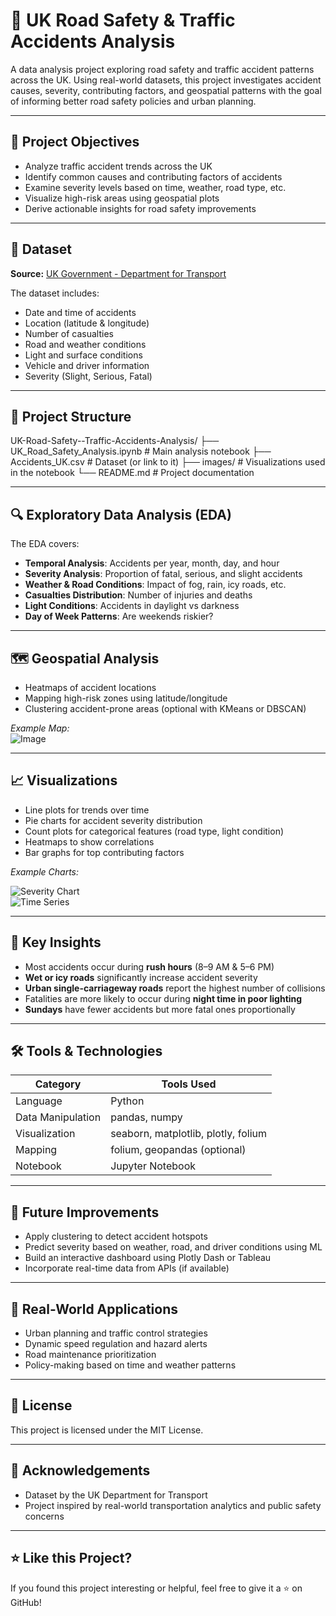 # 🚗 UK Road Safety & Traffic Accidents Analysis

A data analysis project exploring road safety and traffic accident patterns across the UK. Using real-world datasets, this project investigates accident causes, severity, contributing factors, and geospatial patterns with the goal of informing better road safety policies and urban planning.

---

## 📌 Project Objectives

- Analyze traffic accident trends across the UK
- Identify common causes and contributing factors of accidents
- Examine severity levels based on time, weather, road type, etc.
- Visualize high-risk areas using geospatial plots
- Derive actionable insights for road safety improvements

---

## 📂 Dataset

**Source:** [UK Government - Department for Transport](https://data.gov.uk/dataset/road-safety-data)

The dataset includes:
- Date and time of accidents
- Location (latitude & longitude)
- Number of casualties
- Road and weather conditions
- Light and surface conditions
- Vehicle and driver information
- Severity (Slight, Serious, Fatal)

---

## 📁 Project Structure

UK-Road-Safety--Traffic-Accidents-Analysis/
├── UK_Road_Safety_Analysis.ipynb # Main analysis notebook
├── Accidents_UK.csv # Dataset (or link to it)
├── images/ # Visualizations used in the notebook
└── README.md # Project documentation


---

## 🔍 Exploratory Data Analysis (EDA)

The EDA covers:

- **Temporal Analysis**: Accidents per year, month, day, and hour
- **Severity Analysis**: Proportion of fatal, serious, and slight accidents
- **Weather & Road Conditions**: Impact of fog, rain, icy roads, etc.
- **Casualties Distribution**: Number of injuries and deaths
- **Light Conditions**: Accidents in daylight vs darkness
- **Day of Week Patterns**: Are weekends riskier?

---

## 🗺️ Geospatial Analysis

- Heatmaps of accident locations
- Mapping high-risk zones using latitude/longitude
- Clustering accident-prone areas (optional with KMeans or DBSCAN)

_Example Map:_  
![Image](https://github.com/user-attachments/assets/15707727-4d94-4604-b5c1-8c80b3a2c21f)

---

## 📈 Visualizations

- Line plots for trends over time
- Pie charts for accident severity distribution
- Count plots for categorical features (road type, light condition)
- Heatmaps to show correlations
- Bar graphs for top contributing factors

_Example Charts:_

![Severity Chart](images/severity_pie.png)  
![Time Series](images/monthly_accidents_trend.png)

---

## 🧠 Key Insights

- Most accidents occur during **rush hours** (8–9 AM & 5–6 PM)
- **Wet or icy roads** significantly increase accident severity
- **Urban single-carriageway roads** report the highest number of collisions
- Fatalities are more likely to occur during **night time in poor lighting**
- **Sundays** have fewer accidents but more fatal ones proportionally

---

## 🛠️ Tools & Technologies

| Category            | Tools Used                             |
|---------------------|-----------------------------------------|
| Language            | Python                                  |
| Data Manipulation   | pandas, numpy                           |
| Visualization       | seaborn, matplotlib, plotly, folium     |
| Mapping             | folium, geopandas (optional)            |
| Notebook            | Jupyter Notebook                        |

---

## 📌 Future Improvements

- Apply clustering to detect accident hotspots
- Predict severity based on weather, road, and driver conditions using ML
- Build an interactive dashboard using Plotly Dash or Tableau
- Incorporate real-time data from APIs (if available)

---

## 🚦 Real-World Applications

- Urban planning and traffic control strategies
- Dynamic speed regulation and hazard alerts
- Road maintenance prioritization
- Policy-making based on time and weather patterns

---

## 🧾 License

This project is licensed under the MIT License.

---

## 🙌 Acknowledgements

- Dataset by the UK Department for Transport
- Project inspired by real-world transportation analytics and public safety concerns

---

## ⭐ Like this Project?

If you found this project interesting or helpful, feel free to give it a ⭐ on GitHub!


